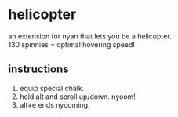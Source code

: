 # helicopter
an extension for nyan that lets you be a helicopter.  
130 spinnies = optimal hovering speed!  
## instructions
1. equip special chalk.  
2. hold alt and scroll up/down. nyoom!  
3. alt+e ends nyooming.
